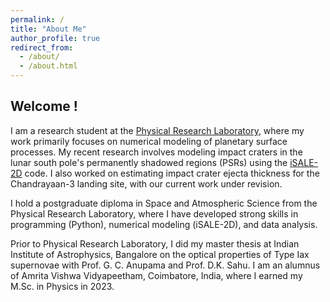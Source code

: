 ```yaml
---
permalink: /
title: "About Me"
author_profile: true
redirect_from: 
  - /about/
  - /about.html
---
```

## Welcome !

I am a research student at the [Physical Research Laboratory](https://www.prl.res.in/prl-eng/), where my work primarily focuses on numerical modeling of planetary surface processes. My recent research involves modeling impact craters in the lunar south pole's permanently shadowed regions (PSRs) using the [iSALE-2D](https://isale-code.github.io/) code. I also worked on estimating impact crater ejecta thickness for the Chandrayaan-3 landing site, with our current work under revision.

I hold a postgraduate diploma in Space and Atmospheric Science from the Physical Research Laboratory, where I have developed strong skills in programming (Python), numerical modeling (iSALE-2D), and data analysis. 

Prior to Physical Research Laboratory, I did my master thesis at Indian Institute of Astrophysics, Bangalore on the optical properties of Type Iax supernovae with Prof. G. C. Anupama and Prof. D.K. Sahu. I am an alumnus of Amrita Vishwa Vidyapeetham, Coimbatore, India, where I earned my M.Sc. in Physics in 2023.

